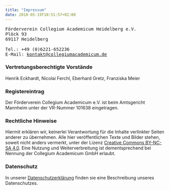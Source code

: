 ```yaml
---
title: "Impressum"
date: 2018-05-19T10:51:57+02:00
---
```


<pre>
Förderverein Collegium Academicum Heidelberg e.V.
Plöck 93
69117 Heidelberg

Tel.: <a href:"tel:+4906221652236">+49 (0)6221-652236</a>
E-Mail: <a href="mailto:kontakt@collegiumacademicum.de">kontakt@collegiumacademicum.de</a>
</pre>

### Vertretungsberechtigte Vorstände
Henrik Eckhardt, Nicolai Ferchl, Eberhard Gretz, Franziska Meier

### Registereintrag
Der Förderverein Collegium Academicum e.V. ist beim Amtsgericht Mannheim unter der VR-Nummer 101638 eingetragen.

### Rechtliche Hinweise
Hiermit erklären wir, keinerlei Verantwortung für die Inhalte verlinkter Seiten anderer zu übernehmen. Alle hier veröffentlichen Texte und Bilder stehen, soweit nicht anders vermerkt, unter der Lizenz [Creative Commons BY-NC-SA 4.0](http://creativecommons.org/licenses/by-nc-sa/4.0/). Eine Nutzung und Weiterverbreitung ist dementsprechend bei Nennung der Collegium Academicum GmbH erlaubt.

### Datenschutz
In unserer [Datenschutzerklärung](/datenschutz) finden sie eine Beschreibung unseres Datenschutzes.
